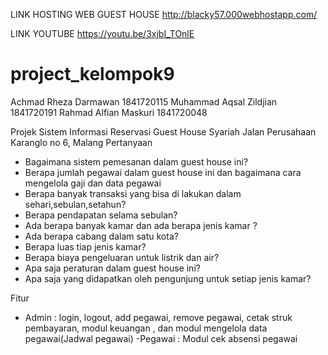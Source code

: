 LINK HOSTING WEB GUEST HOUSE
http://blacky57.000webhostapp.com/

LINK YOUTUBE 
https://youtu.be/3xjbI_TOnlE

# project_kelompok9
Achmad Rheza Darmawan 1841720115
Muhammad Aqsal Zildjian 1841720191
Rahmad Alfian Maskuri 1841720048

Projek Sistem Informasi Reservasi Guest House Syariah
Jalan Perusahaan Karanglo no 6, Malang
Pertanyaan
-	Bagaimana sistem pemesanan dalam guest house ini?
-	Berapa jumlah pegawai dalam guest house ini dan bagaimana cara mengelola gaji dan data pegawai
-	Berapa banyak transaksi yang bisa di lakukan dalam sehari,sebulan,setahun?
-	Berapa pendapatan selama sebulan?
-	Ada berapa banyak kamar dan ada berapa jenis kamar ?
-	Ada berapa cabang dalam satu kota?
-	Berapa luas tiap jenis kamar?
-	Berapa biaya pengeluaran untuk listrik dan air?
-	Apa saja peraturan dalam guest house ini?
-	Apa saja yang didapatkan oleh pengunjung untuk setiap jenis kamar?


Fitur
-	Admin    : login, logout, add pegawai, remove pegawai, cetak struk pembayaran, modul keuangan , dan modul mengelola data pegawai(Jadwal pegawai)
-Pegawai : Modul cek absensi pegawai

